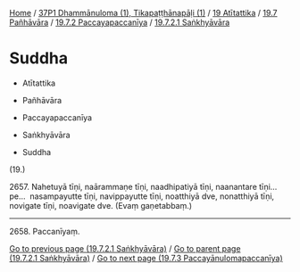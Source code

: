 
[Home](/) / [37P1 Dhammānuloma (1), Tikapaṭṭhānapāḷi (1)](../../../../../37P1.md) / [19 Atītattika](../../../../19.md) / [19.7 Pañhāvāra](../../../19.7.md) / [19.7.2 Paccayapaccanīya](../../19.7.2.md) / [19.7.2.1 Saṅkhyāvāra](../19.7.2.1.md)

# Suddha

* Atītattika

* Pañhāvāra

* Paccayapaccanīya

* Saṅkhyāvāra

* Suddha

(19.)

2657\. Nahetuyā tīṇi, naārammaṇe tīṇi, naadhipatiyā tīṇi, naanantare tīṇi…pe…  nasampayutte tīṇi, navippayutte tīṇi, noatthiyā dve, nonatthiyā tīṇi, novigate tīṇi, noavigate dve. (Evaṃ gaṇetabbaṃ.)

---

2658\. Paccanīyaṃ.



[Go to previous page (19.7.2.1 Saṅkhyāvāra)](../19.7.2.1.md) / [Go to parent page (19.7.2.1 Saṅkhyāvāra)](../19.7.2.1.md) / [Go to next page (19.7.3 Paccayānulomapaccanīya)](../../19.7.3.md)


